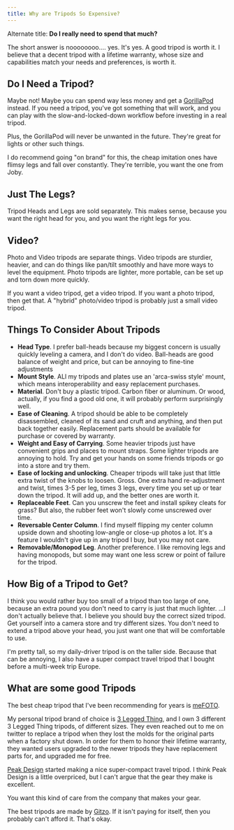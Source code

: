 ```yaml
---
title: Why are Tripods So Expensive?
---
```


Alternate title: **Do I really need to spend that much?**

The short answer is noooooooo.... yes. It's yes. A good tripod is worth it. I believe that a decent tripod with a lifetime warranty, whose size and capabilities match your needs and preferences, is worth it.

## Do I Need a Tripod?
Maybe not! Maybe you can spend way less money and get a [GorillaPod](https://joby.com/us-en/gorillapod/) instead. If you need a tripod, you've got something that will work, and you can play with the slow-and-locked-down workflow before investing in a real tripod.

Plus, the GorillaPod will never be unwanted in the future. They're great for lights or other such things.

I do recommend going "on brand" for this, the cheap imitation ones have flimsy legs and fall over constantly. They're terrible, you want the one from Joby.

## Just The Legs?
Tripod Heads and Legs are sold separately. This makes sense, because you want the right head for you, and you want the right legs for you.

## Video?
Photo and Video tripods are separate things. Video tripods are sturdier, heavier, and can do things like pan/tilt smoothly and have more ways to level the equipment. Photo tripods are lighter, more portable, can be set up and torn down more quickly.

If you want a video tripod, get a video tripod. If you want a photo tripod, then get that. A "hybrid" photo/video tripod is probably just a small video tripod. 

## Things To Consider About Tripods

- **Head Type**. I prefer ball-heads because my biggest concern is usually quickly leveling a camera, and I don't do video. Ball-heads are good balance of weight and price, but can be annoying to fine-tine adjustments
- **Mount Style**. ALl my tripods and plates use an 'arca-swiss style' mount, which means interoperability and easy replacement purchases.
- **Material**. Don't buy a plastic tripod. Carbon fiber or aluminum. Or wood, actually, if you find a good old one, it will probably perform surprisingly well.
- **Ease of Cleaning**. A tripod should be able to be completely disassembled, cleaned of its sand and cruft and anything, and then put back together easily. Replacement parts should be available for purchase or covered by warranty.
- **Weight and Easy of Carrying**. Some heavier tripods just have convenient grips and places to mount straps. Some lighter tripods are annoying to hold. Try and get your hands on some friends tripods or go into a store and try them.
- **Ease of locking and unlocking**. Cheaper tripods will take just that little extra twist of the knobs to loosen. Gross. One extra hand re-adjustment and twist, times 3-5 per leg, times 3 legs, every time you set up or tear down the tripod. It will add up, and the better ones are worth it.
- **Replaceable Feet**. Can you unscrew the feet and install spikey cleats for grass? But also, the rubber feet won't slowly come unscrewed over time.
- **Reversable Center Column**. I find myself flipping my center column upside down and shooting low-angle or close-up photos a lot. It's a feature I wouldn't give up in any tripod I buy, but you may not care.
- **Removable/Monopod Leg**. Another preference. I like removing legs and having monopods, but some may want one less screw or point of failure for the tripod.

## How Big of a Tripod to Get?
I think you would rather buy too small of a tripod than too large of one, because an extra pound you don't need to carry is just that much lighter. ...I don't actually believe that. I believe you should buy the correct sized tripod. Get yourself into a camera store and try different sizes.  You don't need to extend a tripod above your head, you just want one that will be comfortable to use.

I'm pretty tall, so my daily-driver tripod is on the taller side. Because that can be annoying, I also have a super compact travel tripod that I bought before a multi-week trip Europe.

## What are some good Tripods

The best cheap tripod that I've been recommending for years is [meFOTO](https://benrousa.com/photo/by-collection/mefoto-tripods/).

My personal tripod brand of choice is [3 Legged Thing](https://www.3leggedthing.com/), and I own 3 different 3 Legged Thing tripods, of different sizes. They even reached out to me on twitter to replace a tripod when they lost the molds for the original parts when a factory shut down. In order for them to honor their lifetime warranty, they wanted users upgraded to the newer tripods they have replacement parts for, and upgraded me for free. 

[Peak Design](https://www.peakdesign.com/collections/tripods) started making a nice super-compact travel tripod. I think Peak Design is a little overpriced, but I can't argue that the gear they make is excellent.

You want this kind of care from the company that makes your gear.

The best tripods are made by [Gitzo](https://www.gitzo.com/). If it isn't paying for itself, then you probably can't afford it. That's okay.
